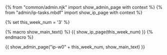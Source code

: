 {% from "common/admin.njk" import show_admin_page with context %}
{% from "admin/ip-tasks.mbdf" import show_ip_page  with context %}

{% set this_week_num = '3' %}

{% macro show_main_text() %}
{{ show_ip_page(this_week_num) }}
{% endmacro %}

{{ show_admin_page("ip-w0" + this_week_num, show_main_text) }}

